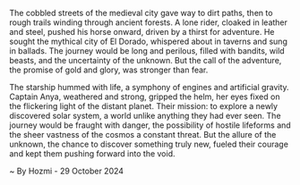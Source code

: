 
The cobbled streets of the medieval city gave way to dirt paths, then to rough trails winding through ancient forests.  A lone rider, cloaked in leather and steel, pushed his horse onward, driven by a thirst for adventure.  He sought the mythical city of El Dorado, whispered about in taverns and sung in ballads.  The journey would be long and perilous, filled with bandits, wild beasts, and the uncertainty of the unknown.  But the call of the adventure, the promise of gold and glory, was stronger than fear.

The starship hummed with life, a symphony of engines and artificial gravity.  Captain Anya, weathered and strong, gripped the helm, her eyes fixed on the flickering light of the distant planet.  Their mission: to explore a newly discovered solar system, a world unlike anything they had ever seen.  The journey would be fraught with danger, the possibility of hostile lifeforms and the sheer vastness of the cosmos a constant threat.  But the allure of the unknown, the chance to discover something truly new, fueled their courage and kept them pushing forward into the void. 

~ By Hozmi - 29 October 2024
